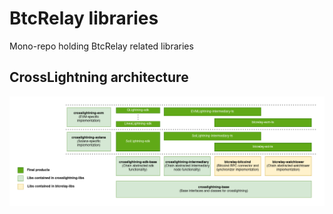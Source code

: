 # BtcRelay libraries
Mono-repo holding BtcRelay related libraries

## CrossLightning architecture
![Architecture diagram](https://github.com/adambor/btcrelay-libs/blob/main/crosslightning-architecture.png)
